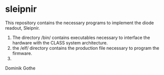 sleipnir
========

This repository contains the necessary programs to implement the diode readout, Sleipnir.

1. The directory /bin/ contains executables necessary to interface the hardware with the CLASS system architecture.
2. the /elf/ directory contains the production file necessary to program the firmware.
3. 


Dominik Gothe
